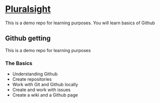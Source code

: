 # <a href='https://app.pluralsight.com/library/courses/ff40abd2-2630-4c30-b1c0-d9f6498bb5fc'>Pluralsight</a>
This is a demo repo for learning purposes. You will learn basics of Github

## Github getting 
This is a demo repo for learning purposes

### The Basics
- Understanding Github
- Create repositories
- Work with Git and Github locally
- Create and work with issues
- Create a wiki and a Github page
